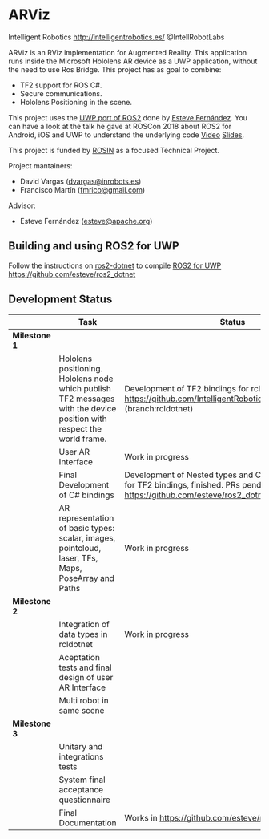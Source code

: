 # ARViz

Intelligent Robotics http://intelligentrobotics.es/ @IntellRobotLabs 

ARViz is an RViz implementation for Augmented Reality. This application runs inside the Microsoft Hololens AR device as a UWP application, without the need to use Ros Bridge. This project has as goal to combine:


* TF2 support for ROS C#.
* Secure communications.
* Hololens Positioning in the scene.

This project uses the [UWP port of ROS2](https://github.com/esteve/ros2_dotnet) done by [Esteve Fernández](https://github.com/esteve). You can have a look at the talk he gave at ROSCon 2018 about ROS2 for Android, iOS and UWP to understand the underlying code [Video](https://vimeo.com/293302046) [Slides](https://roscon.ros.org/2018/presentations/ROSCon2018_ROS2%20for%20Android,%20iOS%20and%20Universal%20Windows%20Platform.pdf).

This project is funded by [ROSIN](http://rosin-project.eu/) as a focused Technical Project.

Project mantainers:
* David Vargas (dvargas@inrobots.es)
* Francisco Martín (fmrico@gmail.com)

Advisor:
* Esteve Fernández (esteve@apache.org)

## Building and using ROS2 for UWP

Follow the instructions on [ros2-dotnet](https://github.com/esteve/ros2_dotnet) to compile [ROS2 for UWP](https://github.com/esteve/ros2_dotnet/blob/master/README.md#universal-windows-platform-arm-win32-win64)
https://github.com/esteve/ros2_dotnet  

## Development Status

|               | Task                                                                                                                      | Status                                                                                                                                  | Progress                    |
|---------------|---------------------------------------------------------------------------------------------------------------------------|-----------------------------------------------------------------------------------------------------------------------------------------|-----------------------------|
| **Milestone 1** |                                                                                                                           |                                                                                                                                         |                             |
|               | Hololens positioning. Hololens node which publish TF2 messages with the  device position with respect the world  frame.   | Development of TF2 bindings for rcldotnet at https://github.com/IntelligentRoboticsLabs/geometry2.git  (branch:rcldotnet)               | 100 %  :white_check_mark:                    |
|               | User AR Interface                                                                                                         | Work in progress                                                                                                                        | 75 % :x:                    |
|               | Final Development of C# bindings                                                                                          | Development of Nested types and Collections, needed for TF2 bindings, finished. PRs pending in  https://github.com/esteve/ros2_dotnet   | 100 %  :white_check_mark: |
|               | AR representation of basic types: scalar,  images, pointcloud, laser, TFs, Maps, PoseArray  and Paths                     | Work in progress                                                                                                                        | 75 % :x:                    |
| **Milestone 2** |                                                                                                                           |                                                                                                                                         |                             |
|               | Integration of data types in rcldotnet                                                                                    | Work in progress                                                                                                                        | 80 % :x:                    |
|               | Aceptation tests and final design of  user AR Interface                                                                   |                                                                                                                                         | 0 % :x:                     |
|               | Multi robot in same scene                                                                                                 |                                                                                                                                         | 0 % :x:                     |
| **Milestone 3** |                                                                                                                           |                                                                                                                                         |                             |
|               | Unitary and integrations tests                                                                                            |                                                                                                                                         | 0 % :x:                     |
|               | System final acceptance questionnaire                                                                                     |                                                                                                                                         |                             |
|               | Final Documentation                                                                                                       | Works in  https://github.com/esteve/ros2_dotnet                                                                                         | 20 % :x:                    |
